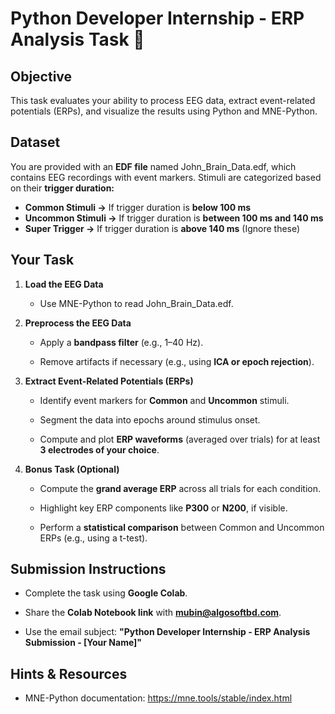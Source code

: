 **Python Developer Internship - ERP Analysis Task** 🚀
======================================================

**Objective**
-------------

This task evaluates your ability to process EEG data, extract event-related potentials (ERPs), and visualize the results using Python and MNE-Python.

**Dataset**
-----------

You are provided with an **EDF file** named John_Brain_Data.edf, which contains EEG recordings with event markers.
Stimuli are categorized based on their **trigger duration:**

*   **Common Stimuli →** If trigger duration is **below 100 ms**
*   **Uncommon Stimuli →** If trigger duration is **between 100 ms and 140 ms**
*   **Super Trigger →** If trigger duration is **above 140 ms** (Ignore these)


**Your Task**
-------------

1.  **Load the EEG Data**
    
    *   Use MNE-Python to read John\_Brain\_Data.edf.
        
2.  **Preprocess the EEG Data**
    
    *   Apply a **bandpass filter** (e.g., 1–40 Hz).
        
    *   Remove artifacts if necessary (e.g., using **ICA or epoch rejection**).
        
3.  **Extract Event-Related Potentials (ERPs)**
    
    *   Identify event markers for **Common** and **Uncommon** stimuli.
        
    *   Segment the data into epochs around stimulus onset.
        
    *   Compute and plot **ERP waveforms** (averaged over trials) for at least **3 electrodes of your choice**.
        
4.  **Bonus Task (Optional)**
    
    *   Compute the **grand average ERP** across all trials for each condition.
        
    *   Highlight key ERP components like **P300** or **N200**, if visible.
        
    *   Perform a **statistical comparison** between Common and Uncommon ERPs (e.g., using a t-test).
        

**Submission Instructions**
---------------------------

*   Complete the task using **Google Colab**.
    
*   Share the **Colab Notebook link** with **mubin@algosoftbd.com**.
    
*   Use the email subject: **"Python Developer Internship - ERP Analysis Submission - \[Your Name\]"**
    

**Hints & Resources**
---------------------

*   MNE-Python documentation: https://mne.tools/stable/index.html
    
